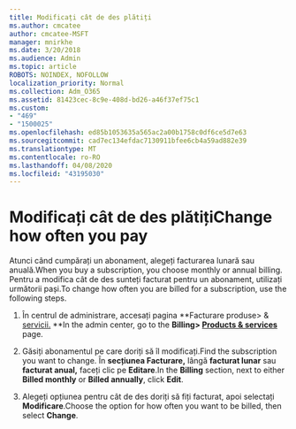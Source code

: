 ```yaml
---
title: Modificați cât de des plătiți
ms.author: cmcatee
author: cmcatee-MSFT
manager: mnirkhe
ms.date: 3/20/2018
ms.audience: Admin
ms.topic: article
ROBOTS: NOINDEX, NOFOLLOW
localization_priority: Normal
ms.collection: Adm_O365
ms.assetid: 81423cec-8c9e-408d-bd26-a46f37ef75c1
ms.custom:
- "469"
- "1500025"
ms.openlocfilehash: ed85b1053635a565ac2a00b1758c0df6ce5d7e63
ms.sourcegitcommit: cad7ec134efdac7130911bfee6cb4a59ad882e39
ms.translationtype: MT
ms.contentlocale: ro-RO
ms.lasthandoff: 04/08/2020
ms.locfileid: "43195030"
---
```

# <a name="change-how-often-you-pay"></a><span data-ttu-id="0e1fe-102">Modificați cât de des plătiți</span><span class="sxs-lookup"><span data-stu-id="0e1fe-102">Change how often you pay</span></span>

<span data-ttu-id="0e1fe-103">Atunci când cumpărați un abonament, alegeți facturarea lunară sau anuală.</span><span class="sxs-lookup"><span data-stu-id="0e1fe-103">When you buy a subscription, you choose monthly or annual billing.</span></span> <span data-ttu-id="0e1fe-104">Pentru a modifica cât de des sunteți facturat pentru un abonament, utilizați următorii pași.</span><span class="sxs-lookup"><span data-stu-id="0e1fe-104">To change how often you are billed for a subscription, use the following steps.</span></span>

1. <span data-ttu-id="0e1fe-105">În centrul de administrare, accesați pagina \*\*Facturare produse> & [servicii.](https://go.microsoft.com/fwlink/p/?linkid=842054) \*\*</span><span class="sxs-lookup"><span data-stu-id="0e1fe-105">In the admin center, go to the **Billing> [Products & services](https://go.microsoft.com/fwlink/p/?linkid=842054)** page.</span></span>

2. <span data-ttu-id="0e1fe-106">Găsiți abonamentul pe care doriți să îl modificați.</span><span class="sxs-lookup"><span data-stu-id="0e1fe-106">Find the subscription you want to change.</span></span> <span data-ttu-id="0e1fe-107">În **secțiunea Facturare,** lângă **facturat lunar** sau **facturat anual,** faceți clic pe **Editare**.</span><span class="sxs-lookup"><span data-stu-id="0e1fe-107">In the **Billing** section, next to either **Billed monthly** or **Billed annually**, click **Edit**.</span></span>

3. <span data-ttu-id="0e1fe-108">Alegeți opțiunea pentru cât de des doriți să fiți facturat, apoi selectați **Modificare**.</span><span class="sxs-lookup"><span data-stu-id="0e1fe-108">Choose the option for how often you want to be billed, then select **Change**.</span></span>
